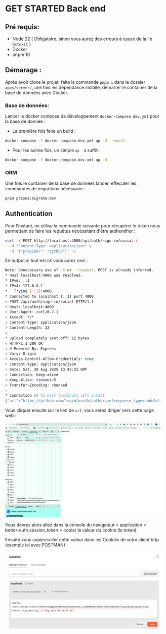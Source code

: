 # GET STARTED Back end

## Pré requis:

- Node 22 ( Obligatoire, sinon vous aurez des erreurs à cause de la lib `Octokit` )
- Docker
- pnpm 10

## Démarage :

Après avoir clone le projet, faite la commande `pnpm i` dans le dossier `apps/server/`, une fois les dépendance installé, démarrer le container de la base de données avec Docker.

### Base de données:

Lancer le docker compose de développement `docker-compose.dev.yml` pour la base de donnée :

- La première fois faite un build :

```bash
docker compose -f docker-compose.dev.yml up -d --build
```

- Pour les autres fois, un simple `up -d` suffit:

```bash
docker compose -f docker-compose.dev.yml up -d
```

### ORM

Une fois le container de la base de données lancer, effecuter les commandes de migrations nécéssaire : 

```bash
pnpm prisma:migrate:dev
```

## Authentication

Pour l'instant, on utilise la commande suivante pour récupérer le token nous permettant de faire les requêtes nécéssitant d'être authentifier :

```bash 
curl -X POST http://localhost:4000/api/auth/sign-in/social \
  -H "Content-Type: application/json" \
  -d '{"provider": "github"}' -v
```

En output si tout est ok vous aurez ceci :

```bash
Note: Unnecessary use of -X or --request, POST is already inferred.
* Host localhost:4000 was resolved.
* IPv6: ::1
* IPv4: 127.0.0.1
*   Trying [::1]:4000...
* Connected to localhost (::1) port 4000
> POST /api/auth/sign-in/social HTTP/1.1
> Host: localhost:4000
> User-Agent: curl/8.7.1
> Accept: */*
> Content-Type: application/json
> Content-Length: 22
> 
* upload completely sent off: 22 bytes
< HTTP/1.1 200 OK
< X-Powered-By: Express
< Vary: Origin
< Access-Control-Allow-Credentials: true
< content-type: application/json
< Date: Sat, 30 Aug 2025 13:42:31 GMT
< Connection: keep-alive
< Keep-Alive: timeout=5
< Transfer-Encoding: chunked
< 
* Connection #0 to host localhost left intact
{"url":"https://github.com/login/oauth/authorize?response_type=code&client_id=&state=hlkjhkljhjklhlkjhjkl&scope=read%3Auser+user%3Aemail+read%3Auser+user%3Aemail+repo+read%3Aorg&redirect_uri=http%3A%2F%2Flocalhost%3A4000%2Fapi%2Fauth%2Fcallback%2Fgithub","redirect":true}%   
```

Vous cliquer ensuite sur le lien de `url`, vous serez diriger vers cette page web :

![auth](./auth-web.png)

Vous devrez alors allez dans la console du navigateur > application > better-auth.session_token > copier la valeur du cookie (le token)

Ensuite vous copier/coller cette valeur dans les Cookies de votre client http (exemple ici avec POSTMAN) :

![postman-cookies](./postman.png)